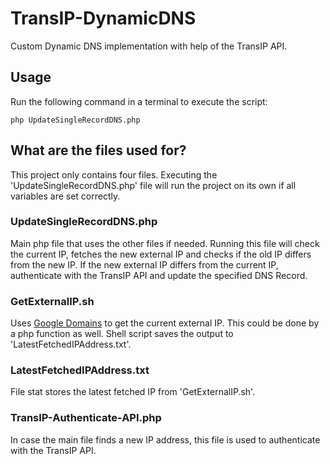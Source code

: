 # TransIP-DynamicDNS
Custom Dynamic DNS implementation with help of the TransIP API.

## Usage
Run the following command in a terminal to execute the script:

`php UpdateSingleRecordDNS.php`

## What are the files used for?
This project only contains four files. Executing the 'UpdateSingleRecordDNS.php' file will run the project on its own if all variables are set correctly.

### UpdateSingleRecordDNS.php
Main php file that uses the other files if needed. Running this file will check the current IP, fetches the new external IP and checks if the old IP differs from the new IP. If the new external IP differs from the current IP, authenticate with the TransIP API and update the specified DNS Record.

### GetExternalIP.sh
Uses [Google Domains](https://domains.google.com/checkip) to get the current external IP. This could be done by a php function as well. Shell script saves the output to 'LatestFetchedIPAddress.txt'.

### LatestFetchedIPAddress.txt
File stat stores the latest fetched IP from 'GetExternalIP.sh'.

### TransIP-Authenticate-API.php
In case the main file finds a new IP address, this file is used to authenticate with the TransIP API.

